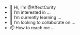 - 👋 Hi, I’m @AffectCurity
- 👀 I’m interested in ...
- 🌱 I’m currently learning ...
- 💞️ I’m looking to collaborate on ...
- 📫 How to reach me ...

<!---
AffectCurity/AffectCurity is a ✨ special ✨ repository because its `README.md` (this file) appears on your GitHub profile.
You can click the Preview link to take a look at your changes.
--->

